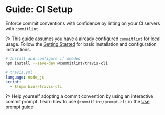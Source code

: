 # Guide: CI Setup

Enforce commit conventions with confidence by linting on your CI servers with `commitlint`.

?> This guide assumes you have a already configured `commitlint` for local usage. Follow the [Getting Started](readme.md#getting-started) for basic installation and configuration instructions.

```bash
# Install and configure if needed
npm install --save-dev @commitlint/travis-cli
```

```yml
# travis.yml
language: node_js
script:
  - $(npm bin)/travis-cli
```

?> Help yourself adopting a commit convention by using an interactive commit prompt. Learn how to use `@commitlint/prompt-cli` in the [Use prompt guide](guides-use-prompt.md)
